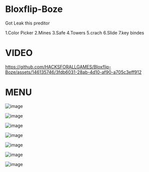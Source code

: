 # Bloxflip-Boze
Got Leak this preditor 

1.Color Picker
2.Mines
3.Safe
4.Towers
5.crach
6.Slide
7.key bindes

# VIDEO

https://github.com/HACKSFORALLGAMES/Bloxflip-Boze/assets/146135746/3fdb6031-28ab-4d10-af90-a705c3eff912



# MENU
![image](https://github.com/HACKSFORALLGAMES/Bloxflip-Boze/assets/146135746/895596ff-3c68-449d-94d1-eba3c73944f5)

![image](https://github.com/HACKSFORALLGAMES/Bloxflip-Boze/assets/146135746/1b4b8123-4098-4c49-ab73-a38c6ba8efd7)

![image](https://github.com/HACKSFORALLGAMES/Bloxflip-Boze/assets/146135746/921b57e2-e3bb-48fa-8f7a-db70d78d3ce0)

![image](https://github.com/HACKSFORALLGAMES/Bloxflip-Boze/assets/146135746/816c8960-3c08-4f13-a1c1-0d5b3dba7670)

![image](https://github.com/HACKSFORALLGAMES/Bloxflip-Boze/assets/146135746/ba715ea0-3c67-42b2-8674-e1ee0e880ed2)

![image](https://github.com/HACKSFORALLGAMES/Bloxflip-Boze/assets/146135746/72f05dd5-c5c5-429e-bfd9-dd9fba59e91c)

![image](https://github.com/HACKSFORALLGAMES/Bloxflip-Boze/assets/146135746/4407355c-89f1-4326-b8fe-4a0ef00b60c7)

